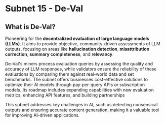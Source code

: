 # Subnet 15 - De-Val

## What is De-Val?

Pioneering for the **decentralized evaluation of large language models (LLMs)**. It aims to provide objective, community-driven assessments of LLM outputs, focusing on areas like **hallucination detection**, **misattribution correction**, **summary completeness**, and **relevancy**.

De-Val's miners process evaluation queries by assessing the quality and accuracy of LLM responses, while validators ensure the reliability of these evaluations by comparing them against real-world data and set benchmarks. The subnet offers businesses cost-effective solutions to optimize their AI models through pay-per-query APIs or subscription models. Its roadmap includes expanding capabilities with new evaluation metrics, enhancing API features, and building partnerships​

This subnet addresses key challenges in AI, such as detecting nonsensical outputs and ensuring accurate content generation, making it a valuable tool for improving AI-driven applications.
